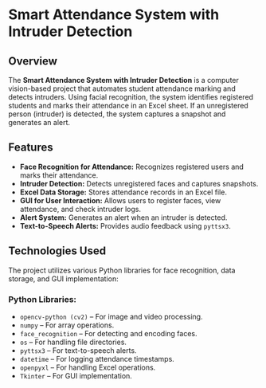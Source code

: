 # Smart Attendance System with Intruder Detection

## Overview
The **Smart Attendance System with Intruder Detection** is a computer vision-based project that automates student attendance marking and detects intruders. Using facial recognition, the system identifies registered students and marks their attendance in an Excel sheet. If an unregistered person (intruder) is detected, the system captures a snapshot and generates an alert.

## Features
- **Face Recognition for Attendance:** Recognizes registered users and marks their attendance.
- **Intruder Detection:** Detects unregistered faces and captures snapshots.
- **Excel Data Storage:** Stores attendance records in an Excel file.
- **GUI for User Interaction:** Allows users to register faces, view attendance, and check intruder logs.
- **Alert System:** Generates an alert when an intruder is detected.
- **Text-to-Speech Alerts:** Provides audio feedback using `pyttsx3`.

## Technologies Used
The project utilizes various Python libraries for face recognition, data storage, and GUI implementation:

### **Python Libraries:**
- `opencv-python (cv2)` – For image and video processing.
- `numpy` – For array operations.
- `face_recognition` – For detecting and encoding faces.
- `os` – For handling file directories.
- `pyttsx3` – For text-to-speech alerts.
- `datetime` – For logging attendance timestamps.
- `openpyxl` – For handling Excel operations.
- `Tkinter` – For GUI implementation.
